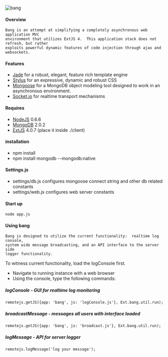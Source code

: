![bang](/mikekunze/bang.js/blob/master/client/img/logo.jpg?raw=true "Bang.js")

#### Overview
	Bang is an attempt at simplifying a completely asynchronous web application MVC
	environment that utilizes ExtJS 4.  This application stack does not refresh, but rather
	exploits powerful dynamic features of code injection through ajax and websockets.

#### Features
* [Jade](http://jade-lang.com/) for a robust, elegant, feature rich template engine
* [Stylus](http://learnboost.github.com/stylus/) for an expressive, dynamic and robust CSS
* [Mongoose](http://mongoosejs.com/) for a MongoDB object modeling tool designed to work in an asynchronous environment.
* [Socket.io](http://socket.io) for realtime transport mechanisms
    
#### Requires
* [NodeJS](http://nodejs.org/) 0.6.6
* [MongoDB](http://www.mongodb.org/) 2.0.2
* [ExtJS](http://www.sencha.com/products/extjs/) 4.0.7 (place it inside ./client)
    
#### installation
* npm install
* npm install mongodb --mongodb:native


#### Settings.js

* settings/db.js  configures mongoose connect string and other db related constants
* settings/web.js configures web server constants


#### Start up
    node app.js
    
#### Using bang
    Bang is designed to utilize the current functionality:  realtime log console, 
    system wide message broadcasting, and an API interface to the server side
    logger functionality.

To witness current functionality, load the logConsole first.

* Navigate to running instance with a web browser
* Using the console, type the following commands:

##### logConsole - GUI for realtime log monitoring 
    remotejs.getJS({app: 'bang', js: 'logConsole.js'}, Ext.bang.util.run);

##### broadcastMessage - messages all users with interface loaded
    remotejs.getJS({app: 'bang', js: 'broadcast.js'}, Ext.bang.util.run);

##### logMessage - API for server logger
    remotejs.logMessage('log your message');